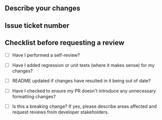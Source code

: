 ## Describe your changes

## Issue ticket number 

## Checklist before requesting a review
- [ ] Have I performed a self-review?
- [ ] Have I added regression or unit tests (where it makes sense) for my changes?
- [ ] README updated if changes have resulted in it being out of date?
- [ ] Have I checked to ensure my PR doesn't introduce any unnecessary formatting changes? 
- [ ] Is this a breaking change? If yes, please describe areas affected and request reviews from developer stakeholders. 

